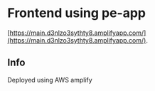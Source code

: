 # Frontend using pe-app

[https://main.d3nlzo3sythty8.amplifyapp.com/](https://main.d3nlzo3sythty8.amplifyapp.com/).

## Info

Deployed using AWS amplify

